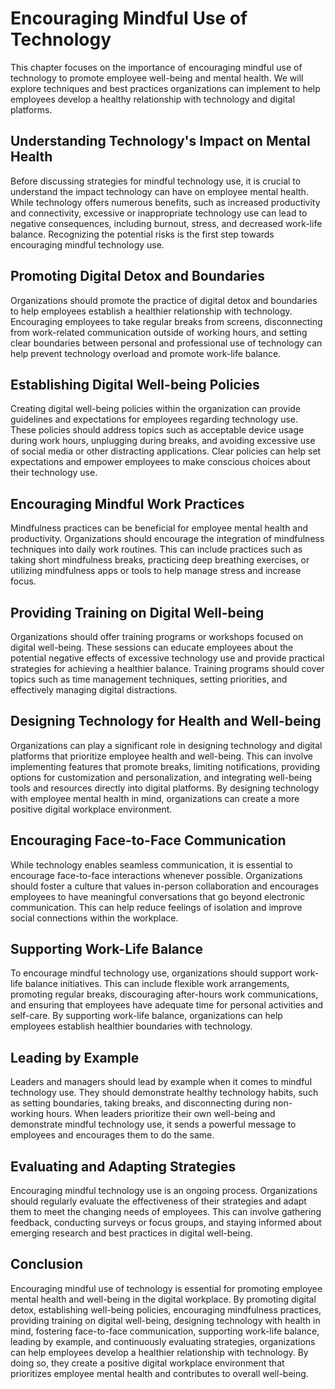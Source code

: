 # Encouraging Mindful Use of Technology

This chapter focuses on the importance of encouraging mindful use of technology to promote employee well-being and mental health. We will explore techniques and best practices organizations can implement to help employees develop a healthy relationship with technology and digital platforms.

## Understanding Technology's Impact on Mental Health

Before discussing strategies for mindful technology use, it is crucial to understand the impact technology can have on employee mental health. While technology offers numerous benefits, such as increased productivity and connectivity, excessive or inappropriate technology use can lead to negative consequences, including burnout, stress, and decreased work-life balance. Recognizing the potential risks is the first step towards encouraging mindful technology use.

## Promoting Digital Detox and Boundaries

Organizations should promote the practice of digital detox and boundaries to help employees establish a healthier relationship with technology. Encouraging employees to take regular breaks from screens, disconnecting from work-related communication outside of working hours, and setting clear boundaries between personal and professional use of technology can help prevent technology overload and promote work-life balance.

## Establishing Digital Well-being Policies

Creating digital well-being policies within the organization can provide guidelines and expectations for employees regarding technology use. These policies should address topics such as acceptable device usage during work hours, unplugging during breaks, and avoiding excessive use of social media or other distracting applications. Clear policies can help set expectations and empower employees to make conscious choices about their technology use.

## Encouraging Mindful Work Practices

Mindfulness practices can be beneficial for employee mental health and productivity. Organizations should encourage the integration of mindfulness techniques into daily work routines. This can include practices such as taking short mindfulness breaks, practicing deep breathing exercises, or utilizing mindfulness apps or tools to help manage stress and increase focus.

## Providing Training on Digital Well-being

Organizations should offer training programs or workshops focused on digital well-being. These sessions can educate employees about the potential negative effects of excessive technology use and provide practical strategies for achieving a healthier balance. Training programs should cover topics such as time management techniques, setting priorities, and effectively managing digital distractions.

## Designing Technology for Health and Well-being

Organizations can play a significant role in designing technology and digital platforms that prioritize employee health and well-being. This can involve implementing features that promote breaks, limiting notifications, providing options for customization and personalization, and integrating well-being tools and resources directly into digital platforms. By designing technology with employee mental health in mind, organizations can create a more positive digital workplace environment.

## Encouraging Face-to-Face Communication

While technology enables seamless communication, it is essential to encourage face-to-face interactions whenever possible. Organizations should foster a culture that values in-person collaboration and encourages employees to have meaningful conversations that go beyond electronic communication. This can help reduce feelings of isolation and improve social connections within the workplace.

## Supporting Work-Life Balance

To encourage mindful technology use, organizations should support work-life balance initiatives. This can include flexible work arrangements, promoting regular breaks, discouraging after-hours work communications, and ensuring that employees have adequate time for personal activities and self-care. By supporting work-life balance, organizations can help employees establish healthier boundaries with technology.

## Leading by Example

Leaders and managers should lead by example when it comes to mindful technology use. They should demonstrate healthy technology habits, such as setting boundaries, taking breaks, and disconnecting during non-working hours. When leaders prioritize their own well-being and demonstrate mindful technology use, it sends a powerful message to employees and encourages them to do the same.

## Evaluating and Adapting Strategies

Encouraging mindful technology use is an ongoing process. Organizations should regularly evaluate the effectiveness of their strategies and adapt them to meet the changing needs of employees. This can involve gathering feedback, conducting surveys or focus groups, and staying informed about emerging research and best practices in digital well-being.

## Conclusion

Encouraging mindful use of technology is essential for promoting employee mental health and well-being in the digital workplace. By promoting digital detox, establishing well-being policies, encouraging mindfulness practices, providing training on digital well-being, designing technology with health in mind, fostering face-to-face communication, supporting work-life balance, leading by example, and continuously evaluating strategies, organizations can help employees develop a healthier relationship with technology. By doing so, they create a positive digital workplace environment that prioritizes employee mental health and contributes to overall well-being.
